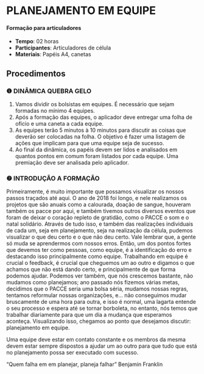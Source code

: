 # PLANEJAMENTO EM EQUIPE
#### Formação para articuladores 


- **Tempo**: 02 horas
- **Participantes**:  Articuladores de célula
- **Materiais**: Papéis A4, canetas

## Procedimentos

### ❶ DINÂMICA QUEBRA GELO 

1.	Vamos dividir os bolsistas em equipes. É necessário que sejam formadas no mínimo 4 equipes.
2.	Após a formação das equipes, o aplicador deve entregar uma folha de ofício e uma caneta a cada equipe.
3.	As equipes terão 5 minutos à 10 minutos para discutir as coisas que deverão ser colocadas na folha. 
O objetivo é fazer uma listagem de ações que implicam para que uma equipe seja de sucesso.
4. Ao final da dinâmica, os papéis devem ser lidos e analisados em quantos pontos em comum foram listados por cada equipe. Uma premiação deve ser analisada pelo aplicador.



### ❷ INTRODUÇÃO A FORMAÇÃO
Primeiramente, é muito importante que possamos visualizar os nossos passos traçados até aqui. O ano de 2018 foi longo, e nele realizamos os projetos que são anuais como a calourada, doação de sangue, houveram também os pacce por aqui, e também tivemos outros diversos eventos que foram de deixar o coração repleto de gratidão, como o PACCE o som e o natal solidário. Através de tudo isso, e também das realizações individuais de cada um, seja em planejamento, seja na realização da célula, pudemos visualizar o que deu certo e o que não deu certo. Vale lembrar que, a gente só muda se aprendermos com nossos erros.
Então, um dos pontos fortes que devemos ter como pessoas, como equipe, é a identificação do erro e destacando isso principalmente como equipe. Trabalhando em equipe é crucial o feedback, é crucial que cheguemos um ao outro e digamos o que achamos que não está dando certo, e principalmente de que forma podemos ajudar.
Podemos ver também, que nós crescemos bastante, não mudamos como planejamos; ano passado nós fizemos várias metas, decidimos que o PACCE seria uma bolsa séria, mudamos nossas regras, tentamos reformular nossas organizações, e… não conseguimos mudar bruscamente de uma hora para outra, e isso é normal, uma lagarta entende o seu processo e espera até se tornar borboleta, no entanto, nós temos que trabalhar diariamente para que um dia a mudança que esperamos aconteça. Visualizando isso, chegamos ao ponto que desejamos discutir: planejamento em equipe.

Uma equipe deve estar em contato constante e os membros da mesma devem estar sempre dispostos a ajudar um ao outro para que tudo que está no planejamento possa ser executado com sucesso.


“Quem falha em em planejar, planeja falhar”
Benjamin Franklin
